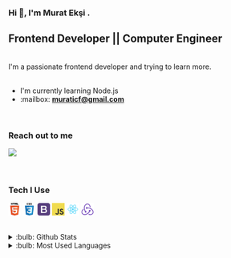 ### Hi :wave:, I'm Murat Ekşi .

## Frontend Developer || Computer Engineer

<br/>
I'm a passionate frontend developer and trying to learn more.
<br/>
<br/>
<ul>
<li>I'm currently learning Node.js</li>
<li>:mailbox: <strong> <a href="mailto:muraticf@gmail.com">muraticf@gmail.com</a></strong></li>
</ul>
<br/>

### Reach out to me

[<img width="22" src="https://unpkg.com/simple-icons@v8/icons/linkedin.svg" />][linkedin]

<br/>

### Tech I Use
<p>
<img src="https://raw.githubusercontent.com/github/explore/80688e429a7d4ef2fca1e82350fe8e3517d3494d/topics/html/html.png" width="25" height="25">
<img src="https://raw.githubusercontent.com/github/explore/80688e429a7d4ef2fca1e82350fe8e3517d3494d/topics/css/css.png" width="25" height="25">
<img src="https://raw.githubusercontent.com/github/explore/80688e429a7d4ef2fca1e82350fe8e3517d3494d/topics/bootstrap/bootstrap.png" width="25" height="25">
<img src="https://raw.githubusercontent.com/github/explore/80688e429a7d4ef2fca1e82350fe8e3517d3494d/topics/javascript/javascript.png" width="25" height="25">
<img src="https://raw.githubusercontent.com/github/explore/80688e429a7d4ef2fca1e82350fe8e3517d3494d/topics/react/react.png" width="25" height="25">
<img src="https://raw.githubusercontent.com/github/explore/80688e429a7d4ef2fca1e82350fe8e3517d3494d/topics/redux/redux.png" width="25" height="25">
</p>

<br/>

<details>
<summary>:bulb: Github Stats</summary>
<img src="https://github-readme-stats.vercel.app/api?username=mrteksi&theme=dracula">
</details>

<details>
<summary>:bulb: Most Used Languages</summary>
<img src="https://github-readme-stats.vercel.app/api/top-langs/?username=mrteksi&layout=compact&theme=dracula">
</details>

[linkedin]: www.linkedin.com/in/murat-eksi
